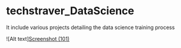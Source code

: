 # techstraver_DataScience
It include various projects detailing the data science training  process

![Alt text][Screenshot (101)](https://github.com/radhika143789/techstraver_DataScience/assets/120930996/baf1d7aa-fc9a-4076-bc9e-add0c64f8396)
